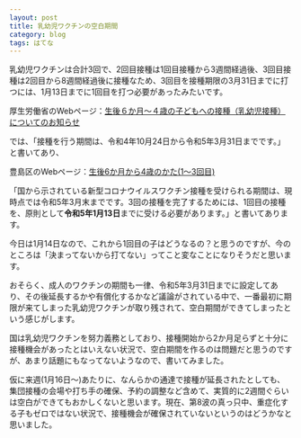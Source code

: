```yaml
---
layout: post
title: 乳幼児ワクチンの空白期間
category: blog
tags: はてな 
---
```



乳幼児ワクチンは合計3回で、2回目接種は1回目接種から3週間経過後、3回目接種は2回目から8週間経過後に接種なため、3回目を接種期限の3月31日までに打つには、1月13日までに1回目を打つ必要があったみたいです。

厚生労働省のWebページ：[生後６か月～４歳の子どもへの接種（乳幼児接種）についてのお知らせ](https://www.mhlw.go.jp/stf/seisakunitsuite/bunya/vaccine_for_inf-chd.html
)

では、「接種を行う期間は、令和4年10月24日から令和5年3月31日までです。」と書いてあり、

豊島区のWebページ：[生後6か月から4歳のかた(1～3回目)](https://www.city.toshima.lg.jp/496/2209281709.html)

「国から示されている新型コロナウイルスワクチン接種を受けられる期間は、現時点では令和5年3月末までです。3回の接種を完了するためには、1回目の接種を、原則として**令和5年1月13日**までに受ける必要があります。」と書いてあります。

今日は1月14日なので、これから1回目の子はどうなるの？と思うのですが、今のところは「決まってないから打てない」ってこと変なことになりそうだと思います。

おそらく、成人のワクチンの期間も一律、令和5年3月31日までに設定してあり、その後延長するかや有償化するかなど議論がされている中で、一番最初に期限が来てしまった乳幼児ワクチンが取り残されて、空白期間ができてしまったという感じがします。

国は乳幼児ワクチンを努力義務としており、接種開始から2か月足らずと十分に接種機会があったとはいえない状況で、空白期間を作るのは問題だと思うのですが、あまり話題にもなってないようなので、書いてみました。

仮に来週(1月16日～)あたりに、なんらかの通達で接種が延長されたとしても、集団接種の会場や打ち手の確保、予約の調整など含めて、実質的に2週間ぐらいは空白ができてもおかしくないと思います。現在、第8波の真っ只中、重症化する子もゼロではない状況で、接種機会が確保されていないというのはどうかなと思いました。




